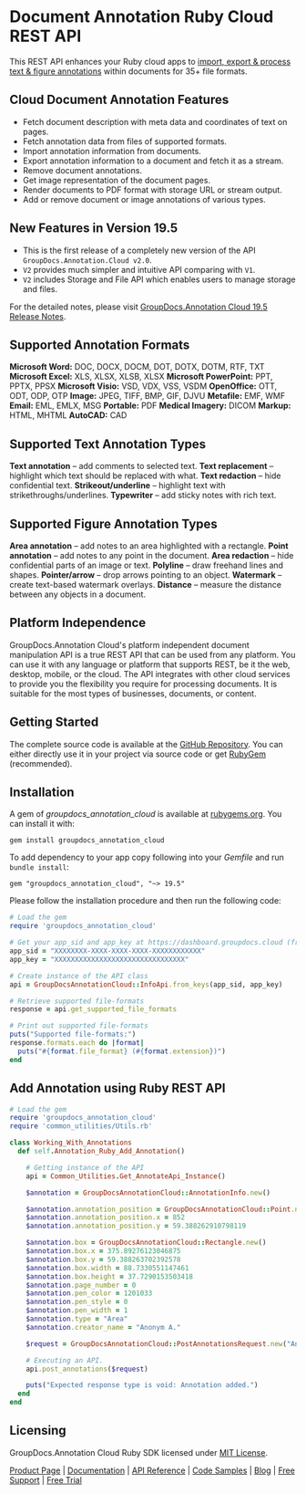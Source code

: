 # Document Annotation Ruby Cloud REST API

This REST API enhances your Ruby cloud apps to [import, export & process text & figure annotations](https://products.groupdocs.cloud/annotation/ruby) within documents for 35+ file formats.

## Cloud Document Annotation Features

- Fetch document description with meta data and coordinates of text on pages.
- Fetch annotation data from files of supported formats.
- Import annotation information from documents.
- Export annotation information to a document and fetch it as a stream.
- Remove document annotations.
- Get image representation of the document pages.
- Render documents to PDF format with storage URL or stream output.
- Add or remove document or image annotations of various types.

## New Features in Version 19.5

- This is the first release of a completely new version of the API `GroupDocs.Annotation.Cloud v2.0`.
- `V2` provides much simpler and intuitive API comparing with `V1`.
- `V2` includes Storage and File API which enables users to manage storage and files.

For the detailed notes, please visit [GroupDocs.Annotation Cloud 19.5 Release Notes](https://wiki.groupdocs.cloud/annotationcloud/release-notes/2019/groupdocs-annotation-cloud-19-5-release-notes/).

## Supported Annotation Formats

**Microsoft Word:** DOC, DOCX, DOCM, DOT, DOTX, DOTM, RTF, TXT
**Microsoft Excel:** XLS, XLSX, XLSB, XLSX
**Microsoft PowerPoint:** PPT, PPTX, PPSX
**Microsoft Visio:** VSD, VDX, VSS, VSDM
**OpenOffice:** OTT, ODT, ODP, OTP
**Image:** JPEG, TIFF, BMP, GIF, DJVU
**Metafile:** EMF, WMF
**Email:** EML, EMLX, MSG
**Portable:** PDF
**Medical Imagery:** DICOM
**Markup:** HTML, MHTML
**AutoCAD:** CAD

## Supported Text Annotation Types

**Text annotation** – add comments to selected text.
**Text replacement** – highlight which text should be replaced with what.
**Text redaction** – hide confidential text.
**Strikeout/underline** – highlight text with strikethroughs/underlines.
**Typewriter** – add sticky notes with rich text.

## Supported Figure Annotation Types

**Area annotation** – add notes to an area highlighted with a rectangle.
**Point annotation** – add notes to any point in the document.
**Area redaction** – hide confidential parts of an image or text.
**Polyline** – draw freehand lines and shapes.
**Pointer/arrow** – drop arrows pointing to an object.
**Watermark** – create text-based watermark overlays.
**Distance** – measure the distance between any objects in a document.

## Platform Independence

GroupDocs.Annotation Cloud's platform independent document manipulation API is a true REST API that can be used from any platform. You can use it with any language or platform that supports REST, be it the web, desktop, mobile, or the cloud. The API integrates with other cloud services to provide you the flexibility you require for processing documents. It is suitable for the most types of businesses, documents, or content.

## Getting Started

The complete source code is available at the [GitHub Repository](https://github.com/groupdocs-annotation-cloud/groupdocs-annotation-cloud-ruby). You can either directly use it in your project via source code or get [RubyGem](https://rubygems.org/gems/groupdocs_annotation_cloud) (recommended).

## Installation

A gem of *groupdocs_annotation_cloud* is available at [rubygems.org](https://rubygems.org/). You can install it with:

`gem install groupdocs_annotation_cloud`

To add dependency to your app copy following into your *Gemfile* and run `bundle install`:

`gem "groupdocs_annotation_cloud", "~> 19.5"`

Please follow the installation procedure and then run the following code:

```ruby
# Load the gem
require 'groupdocs_annotation_cloud'

# Get your app_sid and app_key at https://dashboard.groupdocs.cloud (free registration is required).
app_sid = "XXXXXXXX-XXXX-XXXX-XXXX-XXXXXXXXXXXX"
app_key = "XXXXXXXXXXXXXXXXXXXXXXXXXXXXXXXX"

# Create instance of the API class
api = GroupDocsAnnotationCloud::InfoApi.from_keys(app_sid, app_key)

# Retrieve supported file-formats
response = api.get_supported_file_formats

# Print out supported file-formats
puts("Supported file-formats:")
response.formats.each do |format|
  puts("#{format.file_format} (#{format.extension})")
end
```

## Add Annotation using Ruby REST API

```ruby
# Load the gem
require 'groupdocs_annotation_cloud'
require 'common_utilities/Utils.rb'

class Working_With_Annotations
  def self.Annotation_Ruby_Add_Annotation()

    # Getting instance of the API
    api = Common_Utilities.Get_AnnotateApi_Instance()

    $annotation = GroupDocsAnnotationCloud::AnnotationInfo.new()

    $annotation.annotation_position = GroupDocsAnnotationCloud::Point.new()
    $annotation.annotation_position.x = 852
    $annotation.annotation_position.y = 59.388262910798119

    $annotation.box = GroupDocsAnnotationCloud::Rectangle.new()
    $annotation.box.x = 375.89276123046875
    $annotation.box.y = 59.388263702392578
    $annotation.box.width = 88.7330551147461
    $annotation.box.height = 37.7290153503418
    $annotation.page_number = 0
    $annotation.pen_color = 1201033
    $annotation.pen_style = 0
    $annotation.pen_width = 1
    $annotation.type = "Area"
    $annotation.creator_name = "Anonym A."

    $request = GroupDocsAnnotationCloud::PostAnnotationsRequest.new("Annotationdocs\\ten-pages.docx", [$annotation])

    # Executing an API.
    api.post_annotations($request)

    puts("Expected response type is void: Annotation added.")
  end
end
```

## Licensing

GroupDocs.Annotation Cloud Ruby SDK licensed under [MIT License](https://github.com/groupdocs-annotation-cloud/groupdocs-annotation-cloud-ruby/blob/master/LICENSE).

[Product Page](https://products.groupdocs.cloud/annotation/ruby) | [Documentation](https://wiki.groupdocs.cloud/annotationcloud/) | [API Reference](https://apireference.groupdocs.cloud/annotation/) | [Code Samples](https://github.com/groupdocs-annotation-cloud/groupdocs-annotation-cloud-ruby) | [Blog](https://blog.groupdocs.cloud/category/annotation/) | [Free Support](https://forum.groupdocs.cloud/c/annotation) | [Free Trial](https://dashboard.groupdocs.cloud/#/apps)
